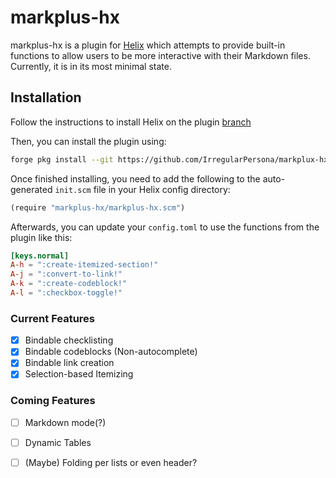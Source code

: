 # markplus-hx

markplus-hx is a plugin for [Helix](https://github.com/helix-editor/helix) which attempts to provide built-in functions to allow users to be more interactive with their Markdown files. Currently, it is in its most minimal state.

## Installation

Follow the instructions to install Helix on the plugin [branch](https://github.com/mattwparas/helix/blob/steel-event-system/STEEL.md)

Then, you can install the plugin using:

```sh
forge pkg install --git https://github.com/IrregularPersona/markplux-hx.git
```

Once finished installing, you need to add the following to the auto-generated `init.scm` file in your Helix config directory:

```scheme
(require "markplus-hx/markplus-hx.scm")
```

Afterwards, you can update your `config.toml` to use the functions from the plugin like this:

```toml
[keys.normal]
A-h = ":create-itemized-section!"
A-j = ":convert-to-link!"
A-k = ":create-codeblock!"
A-l = ":checkbox-toggle!"
```

### Current Features

- [X] Bindable checklisting
- [X] Bindable codeblocks (Non-autocomplete)
- [X] Bindable link creation
- [X] Selection-based Itemizing

### Coming Features
- [ ] Markdown mode(?)
- [ ] Dynamic Tables
- [ ] (Maybe) Folding per lists or even header?

